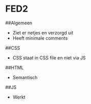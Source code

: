 FED2
====
##Algemeen

- Ziet er netjes en verzorgd uit
- Heeft minimale comments

##CSS

- CSS staat in CSS file en niet via JS

##HTML

- Semantisch

##JS

- Werkt
